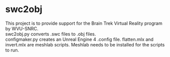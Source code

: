# swc2obj
This project is to provide support for the Brain Trek Virtual Reality program by WVU-SNRC.  
swc2obj.py converts .swc files to .obj files.  
configmaker.py creates an Unreal Engine 4 .config file. 
flatten.mlx and invert.mlx are meshlab scripts.  Meshlab needs to be installed for the scripts to run.  
